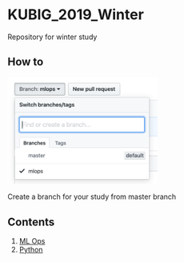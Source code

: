 # KUBIG_2019_Winter
Repository for winter study


## How to

<p align="left">
  <img width=300 src="img/img1.png">
</p>

Create a branch for your study from master branch

## Contents 

1. [ML Ops](https://github.com/KU-BIG/KUBIG_2019_Winter/tree/mlops)
2. [Python](https://github.com/KU-BIG/KUBIG_2019_Winter/tree/python)
